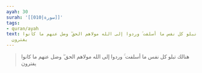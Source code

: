 ```yaml
---
ayah: 30
surah: '[[010|سورة]]'
tags:
- quran/ayah
text: هنالك تبلو كل نفس ما أسلفت ۚ وردوا إلى الله مولاهم الحق ۖ وضل عنهم ما كانوا
  يفترون
---
```

> هنالك تبلو كل نفس ما أسلفت ۚ وردوا إلى الله مولاهم الحق ۖ وضل عنهم ما كانوا يفترون
